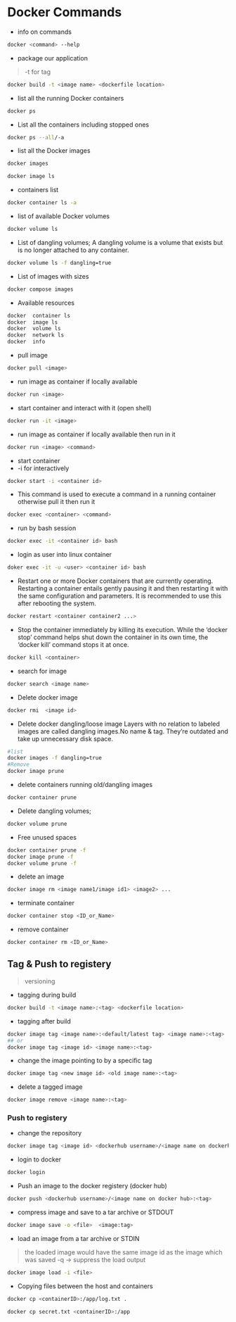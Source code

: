 # Docker Commands

- info on commands
```bash
docker <command> --help
```

- package our application
> -t for tag
```bash
docker build -t <image name> <dockerfile location>
```

- list all the running Docker containers
```bash
docker ps
```

- List all the containers including stopped ones
```bash
docker ps --all/-a
```

- list all the Docker images 
```bash
docker images
```
```bash
docker image ls
```

- containers list
```bash
docker container ls -a
```

- list of available Docker volumes
```bash
docker volume ls  
```

- List of dangling volumes; A dangling volume is a volume that exists but is no longer attached to any container.
```bash
docker volume ls -f dangling=true 
```

- List of images with sizes
```bash
docker compose images
```

- Available resources
```bash
docker  container ls
docker  image ls
docker  volume ls
docker  network ls
docker  info
```
- pull image
```bash
docker pull <image>
```

- run image as container if locally available
```bash
docker run <image>
```

- start container and interact with it (open shell)
```bash
docker run -it <image>
```

- run image as container if locally available then run <command> in it
```bash
docker run <image> <command>
```

- start container
- -i for interactively
```bash
docker start -i <container id>
```

- This command is used to execute a command in a running container
otherwise pull it then run it
```bash
docker exec <container> <command>
```

- run by bash session
```bash
docker exec -it <container id> bash
```

- login as user into linux container
```bash
doker exec -it -u <user> <container id> bash
```

- Restart one or more Docker containers that are currently operating. Restarting a container entails gently pausing it and then restarting it with the same configuration and parameters.  It is recommended to use this after rebooting the system.
```bash
docker restart <container container2 ...>
```

- Stop the container immediately by killing its execution. While the ‘docker stop’ command helps shut down the container in its own time, the ‘docker kill’ command stops it at once.
```bash
docker kill <container>
```

- search for image
```bash
docker search <image name>
```

- Delete docker image
```bash
docker rmi  <image id>
```

- Delete docker dangling/loose image Layers with no relation to labeled images are called dangling images.No name & tag. They’re outdated and take up unnecessary disk space. 
```bash
#list
docker images -f dangling=true
#Remove
docker image prune
```

- delete containers running old/dangling images
```bash
docker container prune
```

- Delete dangling volumes;
```bash
docker volume prune
```

- Free unused spaces
```bash
docker container prune -f
docker image prune -f
docker volume prune -f
```

- delete an image
```bash
docker image rm <image name1/image id1> <image2> ...
```

- terminate container
```bash
docker container stop <ID_or_Name>
```

- remove container
```bash
docker container rm <ID_or_Name>
```

## Tag & Push to registery
> versioning
- tagging during build
```bash
docker build -t <image name>:<tag> <dockerfile location>
```

- tagging after build
```bash
docker image tag <image name>:<default/latest tag> <image name>:<tag>
## or
docker image tag <image id> <image name>:<tag>
```
- change the image pointing to by a specific tag
```bash
docker image tag <new image id> <old image name>:<tag>
```

- delete a tagged image
```bash
docker image remove <image name>:<tag>
```

### Push to registery
- change the repository
```bash
docker image tag <image id> <dockerhub username>/<image name on dockerhub>:<tag>
```

- login to docker
```bash
docker login
```
- Push an image to the docker registery (docker hub)
```bash
docker push <dockerhub username>/<image name on docker hub>:<tag>
```

- compress image and save to a tar archive or STDOUT
```bash
docker image save -o <file>  <image:tag>
```

- load an image from a tar archive or STDIN
> the loaded image would have the same image id as the image which was saved
> -q -> suppress the load output
```bash
docker image load -i <file>
```


- Copying files between the host and containers
```bash
docker cp <containerID>:/app/log.txt .
```
```bash
docker cp secret.txt <containerID>:/app
```